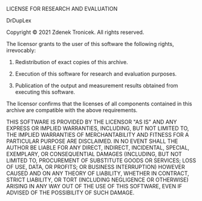 LICENSE FOR RESEARCH AND EVALUATION

DrDupLex

Copyright © 2021 Zdenek Tronicek. All rights reserved.

The licensor grants to the user of this software the following rights, irrevocably:

1. Redistribution of exact copies of this archive.

2. Execution of this software for research and evaluation purposes.

3. Publication of the output and measurement results obtained from executing this software.

The licensor confirms that the licenses of all components contained in this archive
are compatible with the above requirements.

THIS SOFTWARE IS PROVIDED BY THE LICENSOR "AS IS" AND ANY EXPRESS OR IMPLIED WARRANTIES,
INCLUDING, BUT NOT LIMITED TO, THE IMPLIED WARRANTIES OF MERCHANTABILITY
AND FITNESS FOR A PARTICULAR PURPOSE ARE DISCLAIMED.
IN NO EVENT SHALL THE AUTHOR BE LIABLE FOR ANY DIRECT, INDIRECT, INCIDENTAL, SPECIAL,
EXEMPLARY, OR CONSEQUENTIAL DAMAGES (INCLUDING, BUT NOT LIMITED TO, PROCUREMENT OF
SUBSTITUTE GOODS OR SERVICES; LOSS OF USE, DATA, OR PROFITS; OR BUSINESS INTERRUPTION)
HOWEVER CAUSED AND ON ANY THEORY OF LIABILITY, WHETHER IN CONTRACT, STRICT LIABILITY,
OR TORT (INCLUDING NEGLIGENCE OR OTHERWISE) ARISING IN ANY WAY OUT OF THE USE OF THIS SOFTWARE,
EVEN IF ADVISED OF THE POSSIBILITY OF SUCH DAMAGE.
